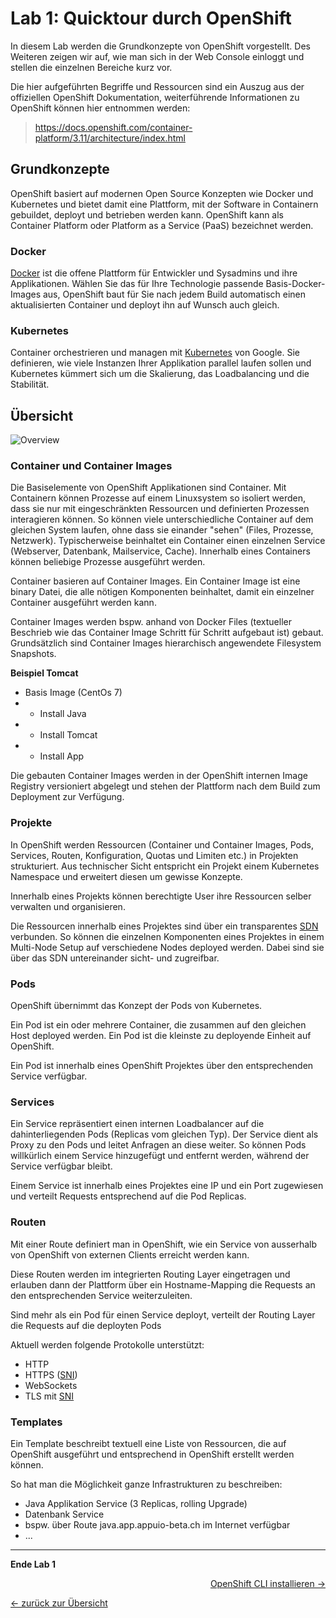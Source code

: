 # Lab 1: Quicktour durch OpenShift

In diesem Lab werden die Grundkonzepte von OpenShift vorgestellt. Des Weiteren zeigen wir auf, wie man sich in der Web Console einloggt und stellen die einzelnen Bereiche kurz vor.

Die hier aufgeführten Begriffe und Ressourcen sind ein Auszug aus der offiziellen OpenShift Dokumentation, weiterführende Informationen zu OpenShift können hier entnommen werden:

> https://docs.openshift.com/container-platform/3.11/architecture/index.html


## Grundkonzepte

OpenShift basiert auf modernen Open Source Konzepten wie Docker und Kubernetes und bietet damit eine Plattform, mit der Software in Containern gebuildet, deployt und betrieben werden kann. OpenShift kann als Container Platform oder Platform as a Service (PaaS) bezeichnet werden.

### Docker

[Docker](https://www.docker.com/) ist die offene Plattform für Entwickler und Sysadmins und ihre Applikationen. Wählen Sie das für Ihre Technologie passende Basis-Docker-Images aus, OpenShift baut für Sie nach jedem Build automatisch einen aktualisierten Container und deployt ihn auf Wunsch auch gleich.

### Kubernetes

Container orchestrieren und managen mit [Kubernetes](http://kubernetes.io/) von Google. Sie definieren, wie viele Instanzen Ihrer Applikation parallel laufen sollen und Kubernetes kümmert sich um die Skalierung, das Loadbalancing und die Stabilität.

## Übersicht

![Overview](../images/ose3-overview.png)

### Container und Container Images

Die Basiselemente von OpenShift Applikationen sind Container. Mit Containern können Prozesse auf einem Linuxsystem so isoliert werden, dass sie nur mit eingeschränkten Ressourcen und definierten Prozessen interagieren können. So können viele unterschiedliche Container auf dem gleichen System laufen, ohne dass sie einander "sehen" (Files, Prozesse, Netzwerk). Typischerweise beinhaltet ein Container einen einzelnen Service (Webserver, Datenbank, Mailservice, Cache). Innerhalb eines Containers können beliebige Prozesse ausgeführt werden.

Container basieren auf Container Images. Ein Container Image ist eine binary Datei, die alle nötigen Komponenten beinhaltet, damit ein einzelner Container ausgeführt werden kann.

Container Images werden bspw. anhand von Docker Files (textueller Beschrieb wie das Container Image Schritt für Schritt aufgebaut ist) gebaut. Grundsätzlich sind Container Images hierarchisch angewendete Filesystem Snapshots.

**Beispiel Tomcat**
- Basis Image (CentOs 7)
- + Install Java
- + Install Tomcat
- + Install App

Die gebauten Container Images werden in der OpenShift internen Image Registry versioniert abgelegt und stehen der Plattform nach dem Build zum Deployment zur Verfügung.

### Projekte

In OpenShift werden Ressourcen (Container und Container Images, Pods, Services, Routen, Konfiguration, Quotas und Limiten etc.) in Projekten strukturiert. Aus technischer Sicht entspricht ein Projekt einem Kubernetes Namespace und erweitert diesen um gewisse Konzepte.

Innerhalb eines Projekts können berechtigte User ihre Ressourcen selber verwalten und organisieren.

Die Ressourcen innerhalb eines Projektes sind über ein transparentes [SDN](https://de.wikipedia.org/wiki/Software-defined_networking) verbunden. So können die einzelnen Komponenten eines Projektes in einem Multi-Node Setup auf verschiedene Nodes deployed werden. Dabei sind sie über das SDN untereinander sicht- und zugreifbar.

### Pods

OpenShift übernimmt das Konzept der Pods von Kubernetes.

Ein Pod ist ein oder mehrere Container, die zusammen auf den gleichen Host deployed werden. Ein Pod ist die kleinste zu deployende Einheit auf OpenShift.

Ein Pod ist innerhalb eines OpenShift Projektes über den entsprechenden Service verfügbar.

### Services

Ein Service repräsentiert einen internen Loadbalancer auf die dahinterliegenden Pods (Replicas vom gleichen Typ). Der Service dient als Proxy zu den Pods und leitet Anfragen an diese weiter. So können Pods willkürlich einem Service hinzugefügt und entfernt werden, während der Service verfügbar bleibt.

Einem Service ist innerhalb eines Projektes eine IP und ein Port zugewiesen und verteilt Requests entsprechend auf die Pod Replicas.

### Routen

Mit einer Route definiert man in OpenShift, wie ein Service von ausserhalb von OpenShift von externen Clients erreicht werden kann.

Diese Routen werden im integrierten Routing Layer eingetragen und erlauben dann der Plattform über ein Hostname-Mapping die Requests an den entsprechenden Service weiterzuleiten.

Sind mehr als ein Pod für einen Service deployt, verteilt der Routing Layer die Requests auf die deployten Pods

Aktuell werden folgende Protokolle unterstützt:

- HTTP
- HTTPS ([SNI](https://en.wikipedia.org/wiki/Server_Name_Indication))
- WebSockets
- TLS mit [SNI](https://en.wikipedia.org/wiki/Server_Name_Indication)

### Templates

Ein Template beschreibt textuell eine Liste von Ressourcen, die auf OpenShift ausgeführt und entsprechend in OpenShift erstellt werden können.

So hat man die Möglichkeit ganze Infrastrukturen zu beschreiben:

- Java Applikation Service (3 Replicas, rolling Upgrade)
- Datenbank Service
- bspw. über Route java.app.appuio-beta.ch im Internet verfügbar
- ...

---

**Ende Lab 1**

<div class="no-mkdocs">
<p width="100px" align="right"><a href="02_cli.md">OpenShift CLI installieren →</a></p>

[← zurück zur Übersicht](../README.md)
</div>
